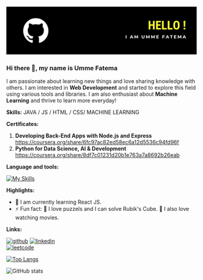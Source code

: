 ![](https://github.com/ummeFA/ummeFA/blob/main/banner-gh.png)

### Hi there 👋, my name is Umme Fatema
I am passionate about learning new things and love sharing knowledge with others. I am interested in **Web Development** and started to explore this field using various tools and libraries. I am also enthusiast about **Machine Learning** and thrive to learn more everyday!

**Skills:** JAVA / JS / HTML / CSS/ MACHINE LEARNING

**Certificates:** 
1. **Developing Back-End Apps with Node.js and Express**
https://coursera.org/share/6fc97ac82ed58ec6a12d5536c94fd96f
2. **Python for Data Science, AI & Development**
https://coursera.org/share/8df7c01231d20b1e763a7a8692b26eab

**Language and tools:** 

[![My Skills](https://skills.thijs.gg/icons?i=java,python,js,nodejs,html,css)](https://skills.thijs.gg)

**Highlights:**
- 🌱 I am currently learning React JS. 
- ⚡ Fun fact:  🧩 I love puzzels and I can solve Rubik's Cube. 🎥 I also love watching movies. 

**Links:**

[<img src='https://cdn.jsdelivr.net/npm/simple-icons@3.0.1/icons/github.svg' alt='github' height='40'>](https://github.com/ummeFA)  [<img src='https://cdn.jsdelivr.net/npm/simple-icons@3.0.1/icons/linkedin.svg' alt='linkedin' height='40'>](https://www.linkedin.com/in/umme-fatema-052876198)  
[<img src='https://cdn.jsdelivr.net/npm/simple-icons@3.0.1/icons/leetcode.svg' alt='leetcode' height='40'>](https://leetcode.com/profile/)  



[![Top Langs](https://github-readme-stats.vercel.app/api/top-langs/?username=ummeFA)](https://github.com/anuraghazra/github-readme-stats)

![GitHub stats](https://github-readme-stats.vercel.app/api?username=ummeFA&show_icons=true)  

  

